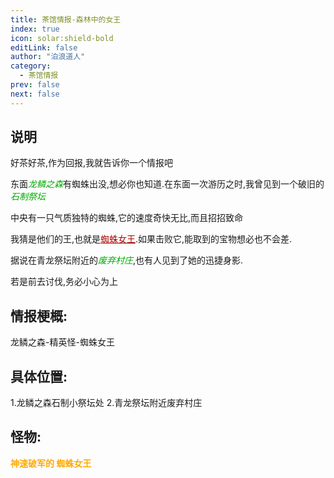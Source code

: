 ```yaml
---
title: 茶馆情报-森林中的女王
index: true
icon: solar:shield-bold
editLink: false
author: "泊浪道人"
category:
  - 茶馆情报
prev: false
next: false
---
```


## 说明

好茶好茶,作为回报,我就告诉你一个情报吧

东面<span style="color: #00AA00;"><span style="font-style: italic;">龙鳞之森</span></span>有蜘蛛出没,想必你也知道.在东面一次游历之时,我曾见到一个破旧的<span style="color: #00AA00;"><span style="font-style: italic;">石制祭坛</span></span>

中央有一只气质独特的蜘蛛,它的速度奇快无比,而且招招致命

我猜是他们的王,也就是<span style="color: #AA0000;"><span style="text-decoration: underline;">蜘蛛女王</span></span>.如果击败它,能取到的宝物想必也不会差.

据说在青龙祭坛附近的<span style="color: #00AA00;"><span style="font-style: italic;">废弃村庄</span></span>,也有人见到了她的迅捷身影.

若是前去讨伐,务必小心为上

## 情报梗概:

龙鳞之森-精英怪-蜘蛛女王

## 具体位置:

1.龙鳞之森石制小祭坛处
2.青龙祭坛附近废弃村庄

## 怪物:

<span style="color: #FFAA00;"><span style="font-weight: bold;">神速破军的&nbsp;蜘蛛女王
</span></span>